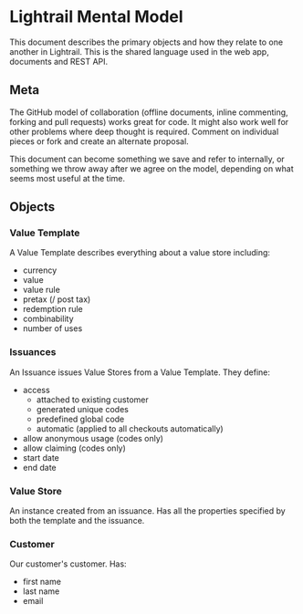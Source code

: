 # Lightrail Mental Model

This document describes the primary objects and how they relate to one another in Lightrail.  This is the shared language used in the web app, documents and REST API.

## Meta

The GitHub model of collaboration (offline documents, inline commenting, forking and pull requests) works great for code.  It might also work well for other problems where deep thought is required.  Comment on individual pieces or fork and create an alternate proposal.

This document can become something we save and refer to internally, or something we throw away after we agree on the model, depending on what seems most useful at the time.

## Objects

### Value Template

A Value Template describes everything about a value store including:
- currency
- value
- value rule
- pretax (/ post tax)
- redemption rule
- combinability
- number of uses

### Issuances

An Issuance issues Value Stores from a Value Template.  They define:
- access
    - attached to existing customer
    - generated unique codes
    - predefined global code
    - automatic (applied to all checkouts automatically)
- allow anonymous usage (codes only)
- allow claiming (codes only)
- start date
- end date

### Value Store

An instance created from an issuance.  Has all the properties specified by both the template and the issuance.

### Customer

Our customer's customer.  Has:
- first name
- last name
- email
